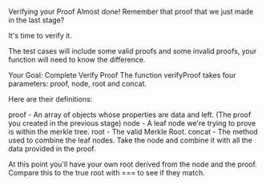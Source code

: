 Verifying your Proof
Almost done! Remember that proof that we just made in the last stage?

It's time to verify it. 

The test cases will include some valid proofs and some invalid proofs, your function will need to know the difference.

 Your Goal: Complete Verify Proof
The function verifyProof takes four parameters: proof, node, root and concat.

Here are their definitions:

proof - An array of objects whose properties are data and left. (The proof you created in the previous stage)
node - A leaf node we're trying to prove is within the merkle tree.
root - The valid Merkle Root.
concat - The method used to combine the leaf nodes.
Take the node and combine it with all the data provided in the proof.

At this point you'll have your own root derived from the node and the proof. Compare this to the true root with === to see if they match.
